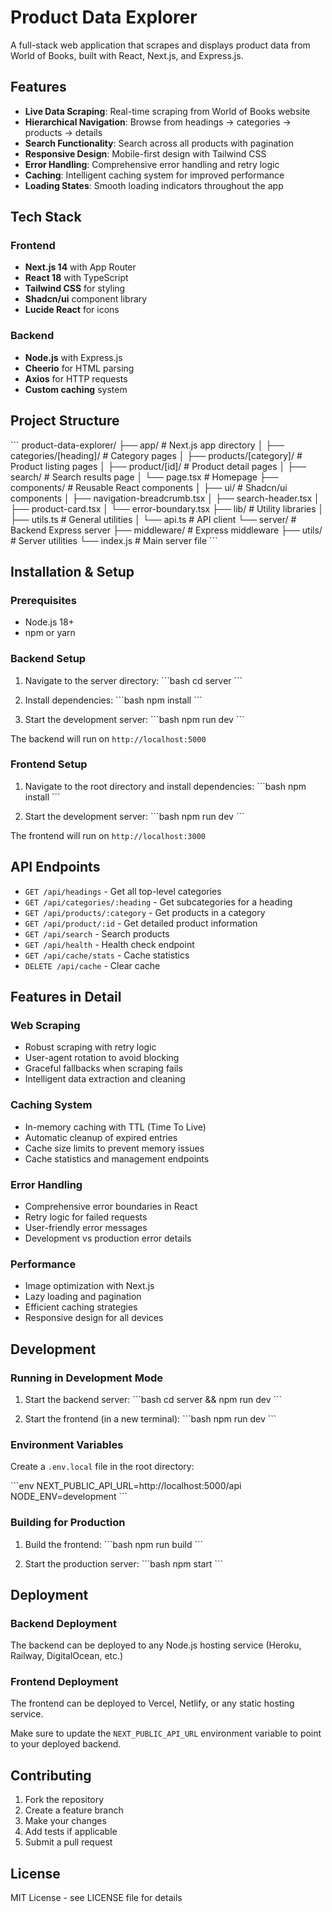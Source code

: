 # Product Data Explorer

A full-stack web application that scrapes and displays product data from World of Books, built with React, Next.js, and Express.js.

## Features

- **Live Data Scraping**: Real-time scraping from World of Books website
- **Hierarchical Navigation**: Browse from headings → categories → products → details
- **Search Functionality**: Search across all products with pagination
- **Responsive Design**: Mobile-first design with Tailwind CSS
- **Error Handling**: Comprehensive error handling and retry logic
- **Caching**: Intelligent caching system for improved performance
- **Loading States**: Smooth loading indicators throughout the app

## Tech Stack

### Frontend
- **Next.js 14** with App Router
- **React 18** with TypeScript
- **Tailwind CSS** for styling
- **Shadcn/ui** component library
- **Lucide React** for icons

### Backend
- **Node.js** with Express.js
- **Cheerio** for HTML parsing
- **Axios** for HTTP requests
- **Custom caching** system

## Project Structure

\`\`\`
product-data-explorer/
├── app/                          # Next.js app directory
│   ├── categories/[heading]/     # Category pages
│   ├── products/[category]/      # Product listing pages
│   ├── product/[id]/            # Product detail pages
│   ├── search/                  # Search results page
│   └── page.tsx                 # Homepage
├── components/                   # Reusable React components
│   ├── ui/                      # Shadcn/ui components
│   ├── navigation-breadcrumb.tsx
│   ├── search-header.tsx
│   ├── product-card.tsx
│   └── error-boundary.tsx
├── lib/                         # Utility libraries
│   ├── utils.ts                 # General utilities
│   └── api.ts                   # API client
└── server/                      # Backend Express server
    ├── middleware/              # Express middleware
    ├── utils/                   # Server utilities
    └── index.js                 # Main server file
\`\`\`

## Installation & Setup

### Prerequisites
- Node.js 18+ 
- npm or yarn

### Backend Setup

1. Navigate to the server directory:
\`\`\`bash
cd server
\`\`\`

2. Install dependencies:
\`\`\`bash
npm install
\`\`\`

3. Start the development server:
\`\`\`bash
npm run dev
\`\`\`

The backend will run on `http://localhost:5000`

### Frontend Setup

1. Navigate to the root directory and install dependencies:
\`\`\`bash
npm install
\`\`\`

2. Start the development server:
\`\`\`bash
npm run dev
\`\`\`

The frontend will run on `http://localhost:3000`

## API Endpoints

- `GET /api/headings` - Get all top-level categories
- `GET /api/categories/:heading` - Get subcategories for a heading
- `GET /api/products/:category` - Get products in a category
- `GET /api/product/:id` - Get detailed product information
- `GET /api/search` - Search products
- `GET /api/health` - Health check endpoint
- `GET /api/cache/stats` - Cache statistics
- `DELETE /api/cache` - Clear cache

## Features in Detail

### Web Scraping
- Robust scraping with retry logic
- User-agent rotation to avoid blocking
- Graceful fallbacks when scraping fails
- Intelligent data extraction and cleaning

### Caching System
- In-memory caching with TTL (Time To Live)
- Automatic cleanup of expired entries
- Cache size limits to prevent memory issues
- Cache statistics and management endpoints

### Error Handling
- Comprehensive error boundaries in React
- Retry logic for failed requests
- User-friendly error messages
- Development vs production error details

### Performance
- Image optimization with Next.js
- Lazy loading and pagination
- Efficient caching strategies
- Responsive design for all devices

## Development

### Running in Development Mode

1. Start the backend server:
\`\`\`bash
cd server && npm run dev
\`\`\`

2. Start the frontend (in a new terminal):
\`\`\`bash
npm run dev
\`\`\`

### Environment Variables

Create a `.env.local` file in the root directory:

\`\`\`env
NEXT_PUBLIC_API_URL=http://localhost:5000/api
NODE_ENV=development
\`\`\`

### Building for Production

1. Build the frontend:
\`\`\`bash
npm run build
\`\`\`

2. Start the production server:
\`\`\`bash
npm start
\`\`\`

## Deployment

### Backend Deployment
The backend can be deployed to any Node.js hosting service (Heroku, Railway, DigitalOcean, etc.)

### Frontend Deployment
The frontend can be deployed to Vercel, Netlify, or any static hosting service.

Make sure to update the `NEXT_PUBLIC_API_URL` environment variable to point to your deployed backend.

## Contributing

1. Fork the repository
2. Create a feature branch
3. Make your changes
4. Add tests if applicable
5. Submit a pull request

## License

MIT License - see LICENSE file for details
